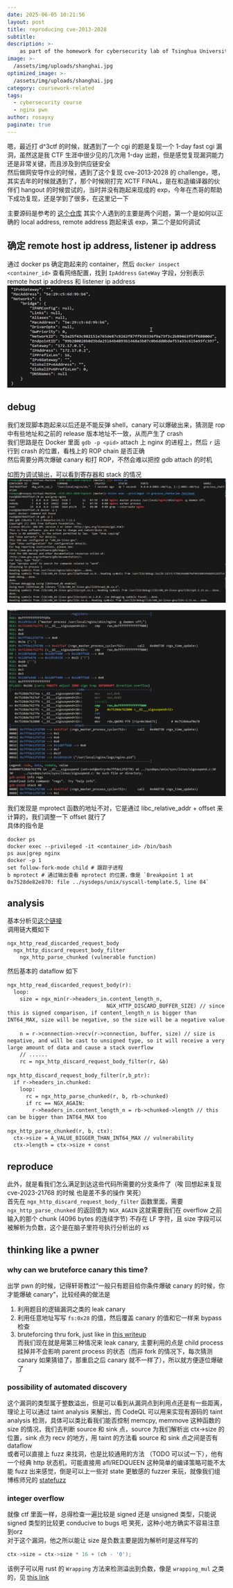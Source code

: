 ```yaml
---
date: 2025-06-05 10:21:56
layout: post
title: reproducing cve-2013-2028
subtitle: 
description: >-
    as part of the homework for cybersecurity lab of Tsinghua University, the department of computer science
image: >-
  /assets/img/uploads/shanghai.jpg
optimized_image: >-
  /assets/img/uploads/shanghai.jpg
category: coursework-related
tags:
  - cybersecurity course
  - nginx pwn
author: rosayxy
paginate: true
---
```

嗯，最近打 d^3ctf 的时候，就遇到了一个 cgi 的题是复现一个 1-day fast cgi 漏洞，虽然这是我 CTF 生涯中很少见的几次用 1-day 出题，但是感觉复现漏洞能力还是非常关键，而且涉及到供应链安全    
然后做网安导作业的时候，遇到了这个复现 cve-2013-2028 的 challenge，嗯，其实去年的时候就遇到了，那个时候刚打完 XCTF FINAL，是在和造编译器的伙伴们 hangout 的时候尝试的，当时并没有跑起来现成的 exp，今年在杰哥的帮助下成功复现，还是学到了很多，在这里记一下    

主要源码是参考的 [这个仓库](https://github.com/m4drat/CVE-2013-2028-Exploit)
其实个人遇到的主要是两个问题，第一个是如何以正确的 local address, remote address 跑起来该 exp，第二个是如何调试    

## 确定 remote host ip address, listener ip address

通过 docker ps 确定跑起来的 container，然后 `docker inspect <container_id>` 查看网络配置，找到 `IpAddress` `GateWay` 字段，分别表示 remote host ip address 和 listener ip address    
![alt text](/assets/img/uploads/image-5.png)

## debug
我们发现脚本跑起来以后还是不能反弹 shell，canary 可以爆破出来，猜测是 rop 中有些地址和之前的 release 版本地址不一致，从而产生了 crash    
我们思路是在 Docker 里面 `gdb -p <pid>` attach 上 nginx 的进程上，然后 `r` 运行到 crash 的位置，看栈上的 ROP chain 是否正确    
然后需要分两次爆破 canary 和打 ROP，不然会难以把控 gdb attach 的时机   

如图为调试输出，可以看到寄存器和 stack 的情况       
![alt text](/assets/img/uploads/image-6.png)

![alt text](/assets/img/uploads/image-7.png)

我们发现是 mprotect 函数的地址不对，它是通过 libc_relative_addr + offset 来计算的，我们调整一下 offset 就行了   
具体的指令是   

```
docker ps
docker exec --privileged -it <container_id> /bin/bash
ps aux|grep nginx
docker -p 1
set follow-fork-mode child # 跟踪子进程
b mprotect # 通过输出查看 mprotect 的位置，像是 `Breakpoint 1 at 0x7528de82e870: file ../sysdeps/unix/syscall-template.S, line 84`
```

## analysis
基本分析见[这个链接](https://www.vnsecurity.net/research/2013/05/21/analysis-of-nginx-cve-2013-2028.html)   
调用链大概如下   
```
ngx_http_read_discarded_request_body
  ngx_http_discard_request_body_filter
    ngx_http_parse_chunked (vulnerable function)
```
然后基本的 dataflow 如下   
```
ngx_http_read_discarded_request_body(r):
  loop:
    size = ngx_min(r->headers_in.content_length_n,
                                NGX_HTTP_DISCARD_BUFFER_SIZE) // since this is signed comparison, if content_length_n is bigger than INT64_MAX, size will be negative, so the size will be a negative value

    n = r->connection->recv(r->connection, buffer, size) // size is negative, and will be cast to unsigned type, so it will receive a very large amount of data and cause a stack overflow
    // ......
    rc = ngx_http_discard_request_body_filter(r, &b)

ngx_http_discard_request_body_filter(r,b_ptr):
  if r->headers_in.chunked:
    loop:
      rc = ngx_http_parse_chunked(r, b, rb->chunked)
      if rc == NGX_AGAIN:
        r->headers_in.content_length_n = rb->chunked->length // this can be bigger than INT64_MAX too

ngx_http_parse_chunked(r, b, ctx):
  ctx->size = A_VALUE_BIGGER_THAN_INT64_MAX // vulnerability
  ctx->length = ctx->size + const
```

## reproduce

此外，就是看我们怎么满足到达这些代码所需要的分支条件了（唉 回想起来复现 cve-2023-21768 的时候 也是差不多的操作 笑死）   
首先在 `ngx_http_discard_request_body_filter` 函数里面，需要 `ngx_http_parse_chunked` 的返回值为 `NGX_AGAIN` 这就需要我们在 overflow 之前输入的那个 chunk (4096 bytes 的连续字节) 不存在 LF 字符，且 size 字段可以被解析为负数，这个是在脑子里符号执行分析出的 xs   


## thinking like a pwner
### why can we bruteforce canary this time?
出学 pwn 的时候，记得轩哥教过“一般只有题目给你条件爆破 canary 的时候，你才能爆破 canary”，比较经典的做法是
1. 利用题目的逻辑漏洞之类的 leak canary   
2. 利用任意地址写写 `fs:0x28` 的值，然后覆盖 canary 的值和它一样来 bypass 检查
3. bruteforcing thru fork, just like in [this writeup](https://scavengersecurity.com/posts/pwn7/)   
而我们现在就是用第三种情况来 leak canary, 主要利用的点是 child process 挂掉并不会影响 parent process 的状态（而非 fork 的情况下，每次猜测 canary 如果猜错了，那重启之后 canary 就不一样了），所以就方便逐位爆破了   

### possibility of automated discovery
这个漏洞的类型属于整数溢出，但是可以看到从漏洞点到利用点还是有一些距离，理论上可以通过 taint analysis 来解出，而 CodeQL 可以用来实现有源码的 taint analysis 检测，具体可以类比看我们能否控制 memcpy, memmove 这种函数的 size 的情况，我们去判断 source 和 sink 点，source 为我们解析出 ctx->size 的位置，sink 点为 recv 的地方，用 taint 的方法看 source 和 sink 点之间是否有 dataflow    
或者可以直接上 fuzz 来找洞，也是比较通用的方法 （TODO 可以试一下），他有一个经典 http 状态机，可能直接用 afl/REDQUEEN 这种简单的编译策略可能不太能 fuzz 出来感觉，倒是可以上一些对 state 更敏感的 fuzzer 来玩，就像我们组博栋师兄的 [statefuzz](https://www.usenix.org/system/files/sec22-zhao-bodong.pdf)       

### integer overflow
就像 ctf 里面一样，总得检查一遍比较是 signed 还是 unsigned 类型，只能说 signed 类型的比较更 conducive to bugs 吧 笑死，这种小地方确实不容易注意到orz   
对于这个漏洞，他之所以能让 size 是负数主要是因为解析时是这样写的   
```c
ctx->size = ctx->size * 16 + (ch - '0');
```

该例子可以用 rust 的 `Wrapping` 方法来检测溢出到负数，像是 `wrapping_mul` 之类的，见 [this link](https://doc.rust-lang.org/std/num/struct.Wrapping.html)    